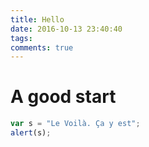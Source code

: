 ```yaml
---
title: Hello
date: 2016-10-13 23:40:40
tags:
comments: true
---
```

# A good start
```javascript
var s = "Le Voilà. Ça y est";
alert(s);
```